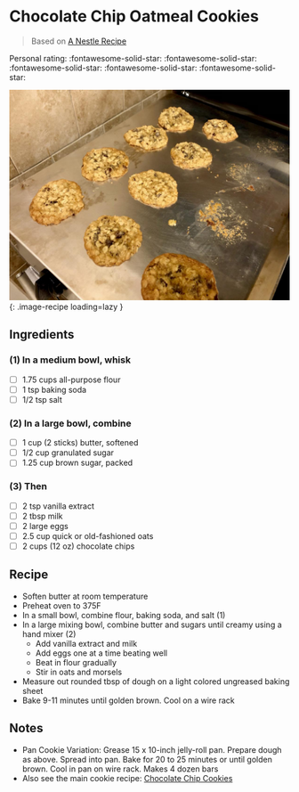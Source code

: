 # Chocolate Chip Oatmeal Cookies

> Based on [A Nestle Recipe](https://www.nestleprofessional.us/recipe/choc-oat-chip-cookies)

<!-- {cts} rating=5; (User can specify rating on scale of 1-5) -->

Personal rating: :fontawesome-solid-star: :fontawesome-solid-star: :fontawesome-solid-star: :fontawesome-solid-star: :fontawesome-solid-star:

<!-- {cte} -->

<!-- {cts} name_image=chocolate_chip_oatmeal_cookies.jpg; (User can specify image name) -->

![chocolate_chip_oatmeal_cookies.jpg](./chocolate_chip_oatmeal_cookies.jpg){: .image-recipe loading=lazy }

<!-- {cte} -->

## Ingredients

### (1) In a medium bowl, whisk

- [ ] 1.75 cups all-purpose flour
- [ ] 1 tsp baking soda
- [ ] 1/2 tsp salt

### (2) In a large bowl, combine

- [ ] 1 cup (2 sticks) butter, softened
- [ ] 1/2 cup granulated sugar
- [ ] 1.25 cup brown sugar, packed

### (3) Then

- [ ] 2 tsp vanilla extract
- [ ] 2 tbsp milk
- [ ] 2 large eggs
- [ ] 2.5 cup quick or old-fashioned oats
- [ ] 2 cups (12 oz) chocolate chips

## Recipe

- Soften butter at room temperature
- Preheat oven to 375F
- In a small bowl, combine flour, baking soda, and salt (1)
- In a large mixing bowl, combine butter and sugars until creamy using a hand mixer (2)
    - Add vanilla extract and milk
    - Add eggs one at a time beating well
    - Beat in flour gradually
    - Stir in oats and morsels
- Measure out rounded tbsp of dough on a light colored ungreased baking sheet
- Bake 9-11 minutes until golden brown. Cool on a wire rack

## Notes

- Pan Cookie Variation: Grease 15 x 10-inch jelly-roll pan. Prepare dough as above. Spread into pan. Bake for 20 to 25 minutes or until golden brown. Cool in pan on wire rack. Makes 4 dozen bars
- Also see the main cookie recipe: [Chocolate Chip Cookies](./chocolate_chip_cookies.md)
